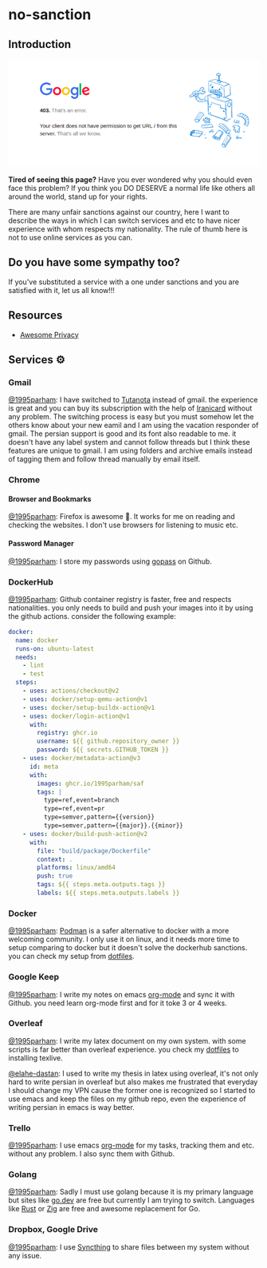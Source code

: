 # no-sanction

## Introduction

<p align="center">
  <img alt="google-403" src="./img/google-403.png" />
</p>
  
**Tired of seeing this page?** Have you ever wondered why you should even face this problem? If you think you DO DESERVE a normal life like others all around the world, stand up for your rights.

There are many unfair sanctions against our country, here I want to describe the ways in which I can switch services and etc to have nicer experience with whom respects my nationality.
The rule of thumb here is not to use online services as you can.

## Do you have some sympathy too?
If you've substituted a service with a one under sanctions and you are satisfied with it, let us all know!!!

## Resources

- [Awesome Privacy](https://github.com/pluja/awesome-privacy)

## Services ⚙️

### Gmail

[@1995parham](https://github.com/1995parham):
I have switched to [Tutanota](https://mail.tutanota.com/) instead of gmail. the experience is great and you can buy its subscription with the help of [Iranicard](https://www.iranicard.ir/) without any problem.
The switching process is easy but you must somehow let the others know about your new eamil and I am using the vacation responder of gmail.
The persian support is good and its font also readable to me. it doesn't have any label system and cannot follow threads but I think these features are unique to gmail.
I am using folders and archive emails instead of tagging them and follow thread manually by email itself.

### Chrome

#### Browser and Bookmarks

[@1995parham](https://github.com/1995parham):
Firefox is awesome 💃. It works for me on reading and checking the websites. I don't use browsers for listening to music etc.

#### Password Manager

[@1995parham](https://github.com/1995parham):
I store my passwords using [gopass](https://github.com/gopasspw/gopass) on Github.

### DockerHub

[@1995parham](https://github.com/1995parham):
Github container registry is faster, free and respects nationalities. you only needs to build and push your images into it by using the github actions.
consider the following example:

```yaml
docker:
  name: docker
  runs-on: ubuntu-latest
  needs:
    - lint
    - test
  steps:
    - uses: actions/checkout@v2
    - uses: docker/setup-qemu-action@v1
    - uses: docker/setup-buildx-action@v1
    - uses: docker/login-action@v1
      with:
        registry: ghcr.io
        username: ${{ github.repository_owner }}
        password: ${{ secrets.GITHUB_TOKEN }}
    - uses: docker/metadata-action@v3
      id: meta
      with:
        images: ghcr.io/1995parham/saf
        tags: |
          type=ref,event=branch
          type=ref,event=pr
          type=semver,pattern={{version}}
          type=semver,pattern={{major}}.{{minor}}
    - uses: docker/build-push-action@v2
      with:
        file: "build/package/Dockerfile"
        context: .
        platforms: linux/amd64
        push: true
        tags: ${{ steps.meta.outputs.tags }}
        labels: ${{ steps.meta.outputs.labels }}
```

### Docker

[@1995parham](https://github.com/1995parham):
[Podman](https://github.com/containers/podman) is a safer alternative to docker with a more welcoming community. I only use it on linux,
and it needs more time to setup comparing to docker but it doesn't solve the dockerhub sanctions. you can check my setup from [dotfiles](https://github.com/1995parham/dotfiles/blob/main/scripts/docker.sh#L72).

### Google Keep

[@1995parham](https://github.com/1995parham):
I write my notes on emacs [org-mode](https://orgmode.org/) and sync it with Github. you need learn org-mode first and for it toke 3 or 4 weeks.

### Overleaf

[@1995parham](https://github.com/1995parham):
I write my latex document on my own system. with some scripts is far better than overleaf experience. you check my [dotfiles](https://github.com/1995parham/dotfiles/blob/main/scripts/texlive.sh) to installing texlive.

[@elahe-dastan](https://github.com/elahe-dastan):
I used to write my thesis in latex using overleaf, it's not only hard to write persian in overleaf but also makes me frustrated that everyday I should change my VPN cause the former one is recognized so I started to use emacs and keep the files on my github repo, even the experience of writing persian in emacs is way better.

### Trello

[@1995parham](https://github.com/1995parham):
I use emacs [org-mode](https://orgmode.org/) for my tasks, tracking them and etc. without any problem. I also sync them with Github.

### Golang

[@1995parham](https://github.com/1995parham):
Sadly I must use golang because it is my primary language but sites like [go.dev](https://go.dev/) are free but currently I am trying to switch.
Languages like [Rust](https://www.rust-lang.org/) or [Zig](https://ziglang.org/) are free and awesome replacement for Go.

### Dropbox, Google Drive

[@1995parham](https://github.com/1995parham):
I use [Syncthing](https://github.com/syncthing/syncthing) to share files between my system without any issue.
